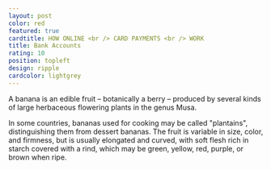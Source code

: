 ```yaml
---
layout: post
color: red
featured: true
cardtitle: HOW ONLINE <br /> CARD PAYMENTS <br /> WORK
title: Bank Accounts
rating: 10
position: topleft
design: ripple
cardcolor: lightgrey
---
```

A banana is an edible fruit – botanically a berry – produced by several kinds
of large herbaceous flowering plants in the genus Musa.


In some countries, bananas used for cooking may be called "plantains",
distinguishing them from dessert bananas. The fruit is variable in size, color,
and firmness, but is usually elongated and curved, with soft flesh rich in
starch covered with a rind, which may be green, yellow, red, purple, or brown
when ripe.